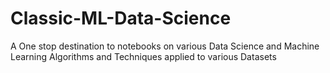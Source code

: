 # Classic-ML-Data-Science
A One stop destination to notebooks on various Data Science and Machine Learning Algorithms and Techniques applied to various Datasets
